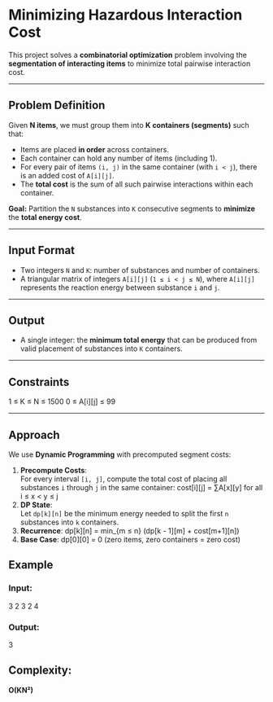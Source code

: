 # Minimizing Hazardous Interaction Cost

This project solves a **combinatorial optimization** problem involving the **segmentation of interacting items** to minimize total pairwise interaction cost.

---

## Problem Definition

Given **N items**, we must group them into **K containers (segments)** such that:

- Items are placed **in order** across containers.
- Each container can hold any number of items (including 1).
- For every pair of items `(i, j)` in the same container (with `i < j`), there is an added cost of `A[i][j]`.
- The **total cost** is the sum of all such pairwise interactions within each container.

**Goal:** Partition the `N` substances into `K` consecutive segments to **minimize** the **total energy cost**.

---

## Input Format

- Two integers `N` and `K`: number of substances and number of containers.
- A triangular matrix of integers `A[i][j]` (`1 ≤ i < j ≤ N`), where `A[i][j]` represents the reaction energy between substance `i` and `j`.

---

## Output

- A single integer: the **minimum total energy** that can be produced from valid placement of substances into `K` containers.

---

## Constraints

1 ≤ K ≤ N ≤ 1500
0 ≤ A[i][j] ≤ 99


---

## Approach

We use **Dynamic Programming** with precomputed segment costs:

1. **Precompute Costs**:  
   For every interval `[i, j]`, compute the total cost of placing all substances `i` through `j` in the same container: 
   cost[i][j] = ∑A[x][y] for all i ≤ x < y ≤ j
2. **DP State**:  
Let `dp[k][n]` be the minimum energy needed to split the first `n` substances into `k` containers.
3. **Recurrence**:
dp[k][n] = min_{m ≤ n} (dp[k - 1][m] + cost[m+1][n])
4. **Base Case**:
dp[0][0] = 0 (zero items, zero containers = zero cost)

## Example

### Input:
3 2
3 2
4

### Output:
3

## Complexity:
**O(KN²)**